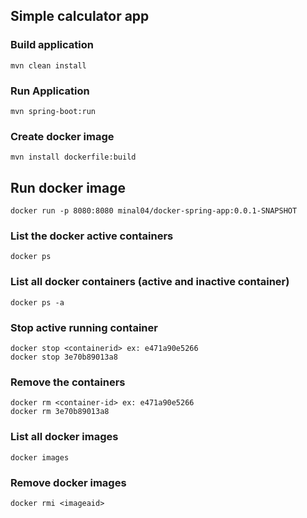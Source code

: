 ## Simple calculator app

### Build application

    mvn clean install

### Run Application
    mvn spring-boot:run

### Create docker image

    mvn install dockerfile:build

## Run docker image

    docker run -p 8080:8080 minal04/docker-spring-app:0.0.1-SNAPSHOT

### List the docker active containers
    docker ps

### List all docker containers (active and inactive container)
    docker ps -a

### Stop active running container
    docker stop <containerid> ex: e471a90e5266
    docker stop 3e70b89013a8

### Remove the containers
    docker rm <container-id> ex: e471a90e5266
    docker rm 3e70b89013a8

### List all docker images
    docker images

### Remove docker images
    docker rmi <imageaid>